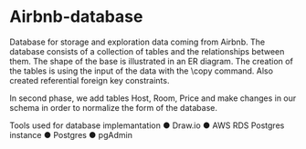 # Airbnb-database

Database for storage and exploration data coming from Airbnb. The database consists of a collection of tables and the relationships between them. 
The shape of the base is illustrated in an ER diagram. The creation of the tables is using the input of the data with the \copy command. 
Also created referential foreign key constraints.

In second phase, we add tables Host, Room, Price and make changes in our schema in order to normalize
the form of the database.

Tools used for database implemantation
● Draw.io
● AWS RDS Postgres instance
● Postgres
● pgAdmin
